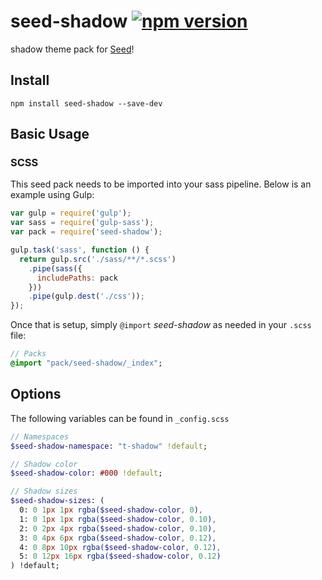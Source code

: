 # seed-shadow [![npm version](https://badge.fury.io/js/seed-shadow.svg)](https://badge.fury.io/js/seed-shadow)

shadow theme pack for [Seed](https://github.com/helpscout/seed)!

## Install
```
npm install seed-shadow --save-dev
```


## Basic Usage

### SCSS
This seed pack needs to be imported into your sass pipeline. Below is an example using Gulp:


```javascript
var gulp = require('gulp');
var sass = require('gulp-sass');
var pack = require('seed-shadow');

gulp.task('sass', function () {
  return gulp.src('./sass/**/*.scss')
    .pipe(sass({
      includePaths: pack
    }))
    .pipe(gulp.dest('./css'));
});
```

Once that is setup, simply `@import` *seed-shadow* as needed in your `.scss` file:

```sass
// Packs
@import "pack/seed-shadow/_index";
```

## Options

The following variables can be found in `_config.scss`

```sass
// Namespaces
$seed-shadow-namespace: "t-shadow" !default;

// Shadow color
$seed-shadow-color: #000 !default;

// Shadow sizes
$seed-shadow-sizes: (
  0: 0 1px 1px rgba($seed-shadow-color, 0),
  1: 0 1px 1px rgba($seed-shadow-color, 0.10),
  2: 0 2px 4px rgba($seed-shadow-color, 0.10),
  3: 0 4px 6px rgba($seed-shadow-color, 0.12),
  4: 0 8px 10px rgba($seed-shadow-color, 0.12),
  5: 0 12px 16px rgba($seed-shadow-color, 0.12)
) !default;
```
